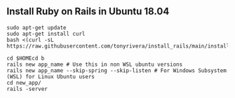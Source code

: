 ## Install Ruby on Rails in Ubuntu 18.04
    sudo apt-get update
    sudo apt-get install curl
    bash <(curl -sL https://raw.githubusercontent.com/tonyrivera/install_rails/main/install_rails.sh)
    
    cd $HOMEcd b
    rails new app_name # Use this in non WSL ubuntu versions
    rails new app_name --skip-spring --skip-listen # For Windows Subsystem (WSL) for Linux Ubuntu users
    cd new_app/
    rails -server
